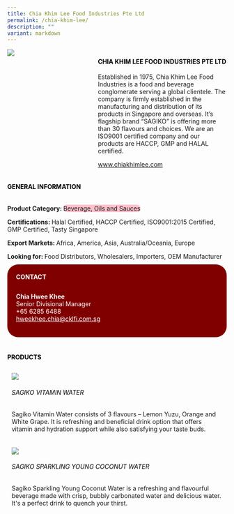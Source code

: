 ```yaml
---
title: Chia Khim Lee Food Industries Pte Ltd
permalink: /chia-khim-lee/
description: ""
variant: markdown
---
```

<div class="flex-paragraph">
	<div style="display: flex; flex-wrap: wrap;" class="flex-container">
		<div style="flex: 1 1 40%; display: block;" class="card sgds">
			<img src="https://drive.google.com/u/0/uc?id=1FYxj5EQLNBlHAB0P2kjNtCQwouBnOtBf&amp;export=download">
		</div>
		<div style="flex: 1 1 58%; display: block; margin-left: 3px" class="card-sgds">
			<h4 style="text-transform: uppercase; color: black;"><b>Chia Khim Lee Food Industries Pte Ltd</b></h4>
			<p>Established in 1975, Chia Khim Lee Food Industries is a food and beverage conglomerate serving a global clientele. The company is firmly established in the manufacturing and distribution of its products in Singapore and overseas. It’s flagship brand “SAGIKO” is offering more than 30 flavours and choices. We are an ISO9001 certified company and our products are HACCP, GMP and HALAL certified.</p>
			<p><a target="_blank" href="https://www.chiakhimlee.com">www.chiakhimlee.com</a></p>
		</div>
	</div>
</div>

<h4 style="text-transform: uppercase; color: black;">
	<b>General Information</b>
</h4>
<div style="display: flex; flex-wrap: wrap;" class="flex-container">
	<div style="flex: 1 1 65%; display: block; align-self: stretch" class="card sgds">
		<div class="flex-paragraph">
			<p>
				<b>Product Category: </b>
				<span style="background-color: pink; border-radius: 10px;">Beverage, Oils and Sauces</span>
			</p>
			<p>
				<b>Certifications: </b>Halal Certified, HACCP Certified, ISO9001:2015 Certified, GMP Certified, Tasty Singapore
			</p>
			<p>
				<b>Export Markets: </b>Africa, America, Asia, Australia/Oceania, Europe
			</p>
			<p style="margin-bottom: 10px;">
				<b>Looking for: </b>Food Distributors, Wholesalers, Importers, OEM Manufacturer
			</p>
		</div>
	</div>
	<div style="flex: 1 1 35%; padding: 10px; display: block; background-color: maroon; border-radius: 25px; align-self: center;" class="card sgds">
		<h4 style="color: white; margin-top: 10px; margin-left: 10px;">CONTACT</h4>
		<div class="flex-paragraph">
			<p style="padding: 10px; color: white;">
				<b>Chia Hwee Khee</b>
				<br>Senior Divisional Manager<br>+65 6285 6488<br>
				<a style="color: white;" href="mailto:hweekhee.chia@cklfi.com.sg">hweekhee.chia@cklfi.com.sg</a>
			</p>
		</div>
	</div>
</div>
<br>
<h4 style="text-transform: uppercase; color: black;">
	<b>Products</b>
</h4>
<div style="display: flex; flex-wrap: wrap;">
	<div style="flex: 1 1 47%; margin: 10px; display: block;" class="card sgds">
		<div style="display: block;" class="flex-image">
			<img src="https://drive.google.com/u/0/uc?id=1zoPg3HuXU5CqS5bDLNME-xg_6NBlGPHF&amp;export=download">
		</div>
		<div class="flex-paragraph">
			<h6 style="text-transform: uppercase; color: black;">Sagiko Vitamin Water</h6>
			<p>Sagiko Vitamin Water consists of 3 flavours – Lemon Yuzu, Orange and White Grape. It is refreshing and beneficial drink option that offers vitamin and hydration support while also satisfying your taste buds.</p>
		</div>
	</div>
	<div style="flex: 1 1 47%; margin: 10px; display: block;" class="card sgds">
		<div style="display: block;" class="flex-image">
			<img src="https://drive.google.com/u/0/uc?id=1r62PBAUYIrdgCvNciQOrtC6JO3Udth15&amp;export=download">
		</div>
		<div class="flex-paragraph">
			<h6 style="text-transform: uppercase; color: black;">Sagiko Sparkling Young Coconut Water</h6>
			<p>Sagiko Sparkling Young Coconut Water is a refreshing and flavourful beverage made with crisp, bubbly carbonated water and delicious water. It's a perfect drink to quench your thirst.</p>
		</div>
	</div>
</div>